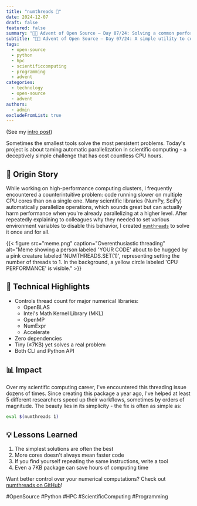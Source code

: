 ```yaml
---
title: "numthreads 🧵"
date: 2024-12-07
draft: false
featured: false
summary: "🎄🎁 Advent of Open Source – Day 07/24: Solving a common performance pitfall in scientific computing with a tiny yet powerful tool."
subtitle: "🎄🎁 Advent of Open Source – Day 07/24: A simple utility to control thread counts for numerical libraries, preventing performance degradation."
tags:
  - open-source
  - python
  - hpc
  - scientificcomputing
  - programming
  - advent
categories:
  - technology
  - open-source
  - advent
authors:
  - admin
excludeFromList: true
---
```


(See my [intro post](../))

Sometimes the smallest tools solve the most persistent problems.
Today's project is about taming automatic parallelization in scientific computing - a deceptively simple challenge that has cost countless CPU hours.

## 📖 Origin Story

While working on high-performance computing clusters, I frequently encountered a counterintuitive problem: code running slower on multiple CPU cores than on a single one.
Many scientific libraries (NumPy, SciPy) automatically parallelize operations, which sounds great but can actually harm performance when you're already parallelizing at a higher level.
After repeatedly explaining to colleagues why they needed to set various environment variables to disable this behavior, I created [`numthreads`](https://github.com/basnijholt/numthreads) to solve it once and for all.

{{< figure src="meme.png" caption="Overenthusiastic threading" alt="Meme showing a person labeled 'YOUR CODE' about to be hugged by a pink creature labeled 'NUMTHREADS.SET(1)', representing setting the number of threads to 1. In the background, a yellow circle labeled 'CPU PERFORMANCE' is visible." >}}

## 🔧 Technical Highlights

- Controls thread count for major numerical libraries:
  - OpenBLAS
  - Intel's Math Kernel Library (MKL)
  - OpenMP
  - NumExpr
  - Accelerate
- Zero dependencies
- Tiny (≤7KB) yet solves a real problem
- Both CLI and Python API

## 📊 Impact

Over my scientific computing career, I've encountered this threading issue dozens of times. Since creating this package a year ago, I've helped at least 5 different researchers speed up their workflows, sometimes by orders of magnitude. The beauty lies in its simplicity - the fix is often as simple as:

```bash
eval $(numthreads 1)
```

## 💡 Lessons Learned

1. The simplest solutions are often the best
2. More cores doesn't always mean faster code
3. If you find yourself repeating the same instructions, write a tool
4. Even a 7KB package can save hours of computing time

Want better control over your numerical computations? Check out [numthreads on GitHub](https://github.com/basnijholt/numthreads)!

#OpenSource #Python #HPC #ScientificComputing #Programming
